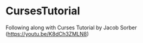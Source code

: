 # CursesTutorial
Following along with Curses Tutorial by Jacob Sorber (https://youtu.be/K8dCh3ZMLN8)
